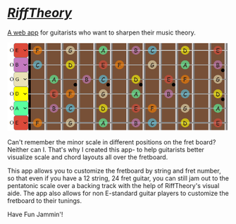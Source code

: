 # ***[RiffTheory](https://riff-theory.vercel.app/)***
[A web app](https://riff-theory.vercel.app/) for guitarists who want to sharpen their music theory.

![Preview of Fretboard](/pics/RTfretboard.png)

Can't remember the minor scale in different positions on the fret board? Neither can I. That's why I created this app- to help guitarists better visualize scale and chord layouts all over the fretboard.

This app allows you to customize the fretboard by string and fret number, so that even if you have a 12 string, 24 fret guitar, you can still jam out to the pentatonic scale over a backing track with the help of RiffTheory's visual aide. The app also allows for non E-standard guitar players to customize the fretboard to their tunings.  


Have Fun Jammin'!



 